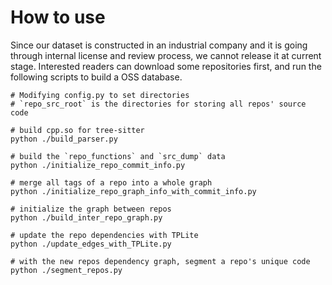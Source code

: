 # How to use

Since our dataset is constructed in an industrial company and it is going through internal license and review process,
we cannot release it at current stage.
Interested readers can download some repositories first, and run the following scripts to build a OSS database.


```
# Modifying config.py to set directories
# `repo_src_root` is the directories for storing all repos' source code

# build cpp.so for tree-sitter
python ./build_parser.py

# build the `repo_functions` and `src_dump` data
python ./initialize_repo_commit_info.py

# merge all tags of a repo into a whole graph
python ./initialize_repo_graph_info_with_commit_info.py

# initialize the graph between repos
python ./build_inter_repo_graph.py

# update the repo dependencies with TPLite
python ./update_edges_with_TPLite.py

# with the new repos dependency graph, segment a repo's unique code
python ./segment_repos.py
```


